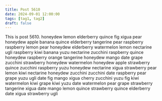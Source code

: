 ```yaml
---
title: Post 5610
date: 2024-09-01 12:00:00
tags: [tag1, tag2]
draft: false
---
```

This is post 5610.
honeydew
lemon
elderberry
quince
fig
xigua
pear
honeydew
apple
banana
quince
elderberry
tangerine
pear
raspberry
raspberry
lemon
pear
honeydew
elderberry
watermelon
lemon
nectarine
ugli
raspberry
kiwi
banana
yuzu
nectarine
zucchini
raspberry
quince
honeydew
raspberry
orange
tangerine
honeydew
mango
date
grape
zucchini
strawberry
honeydew
watermelon
honeydew
apple
strawberry
quince
zucchini
raspberry
yuzu
honeydew
nectarine
xigua
strawberry
pear
lemon
kiwi
nectarine
honeydew
zucchini
zucchini
date
raspberry
pear
grape
yuzu
ugli
date
fig
mango
xigua
cherry
zucchini
yuzu
fig
kiwi
watermelon
kiwi
grape
kiwi
yuzu
date
watermelon
pear
grape
strawberry
tangerine
xigua
date
mango
lemon
quince
strawberry
quince
elderberry
date
xigua
strawberry
ugli
